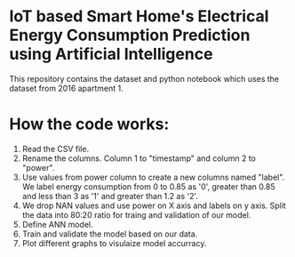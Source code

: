 # IoT based Smart Home's Electrical Energy Consumption Prediction using Artificial Intelligence

This repository contains the dataset and python notebook which uses the dataset from 2016 apartment 1. 

# How the code works:

1. Read the CSV file.
2. Rename the columns. Column 1 to "timestamp" and column 2 to "power".
3. Use values from power column to create a new columns named "label". We label energy consumption from 0 to 0.85 as '0', greater than 0.85 and less than 3 as '1' and greater than 1.2 as '2'.
4. We drop NAN values and use power on X axis and labels on y axis. Split the data into 80:20 ratio for traing and validation of our model.
5. Define ANN model.
6. Train and validate the model based on our data.
7. Plot different graphs to visulaize model accurracy.
